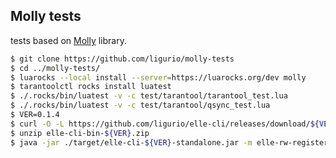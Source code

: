 ## Molly tests

tests based on [Molly](https://github.com/ligurio/molly) library.

```sh
$ git clone https://github.com/ligurio/molly-tests
$ cd ../molly-tests/
$ luarocks --local install --server=https://luarocks.org/dev molly
$ tarantoolctl rocks install luatest
$ ./.rocks/bin/luatest -v -c test/tarantool/tarantool_test.lua
$ ./.rocks/bin/luatest -v -c test/tarantool/qsync_test.lua
$ VER=0.1.4
$ curl -O -L https://github.com/ligurio/elle-cli/releases/download/${VER}/elle-cli-bin-${VER}.zip
$ unzip elle-cli-bin-${VER}.zip
$ java -jar ./target/elle-cli-${VER}-standalone.jar -m elle-rw-register history.json
```
